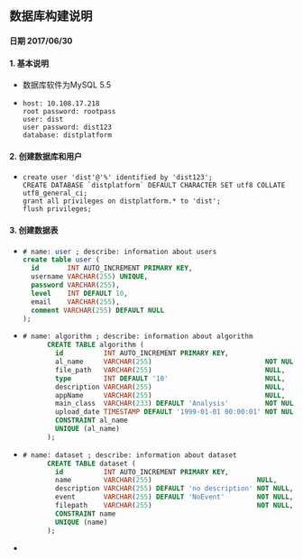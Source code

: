 ## 数据库构建说明

#### 日期 2017/06/30

#### 1. 基本说明

+ 数据库软件为MySQL 5.5 

+ ```shell
  host: 10.108.17.218
  root password: rootpass
  user: dist
  user password: dist123
  database: distplatform
  ```

#### 2. 创建数据库和用户

- ```mysql
  create user 'dist'@'%' identified by 'dist123';
  CREATE DATABASE `distplatform` DEFAULT CHARACTER SET utf8 COLLATE utf8_general_ci;
  grant all privileges on distplatform.* to 'dist';
  flush privileges;
  ```



#### 3. 创建数据表

+ ```SQL
  # name: user ; describe: information about users
  create table user (
    id       INT AUTO_INCREMENT PRIMARY KEY, 
    username VARCHAR(255) UNIQUE, 
    password VARCHAR(255),	
    level    INT DEFAULT 10,	
    email    VARCHAR(255),	
    comment VARCHAR(255) DEFAULT NULL		
  );
  ```

+ ```SQL
  # name: algorithm ; describe: information about algorithm
        CREATE TABLE algorithm (
          id          INT AUTO_INCREMENT PRIMARY KEY,
          al_name     VARCHAR(255)                            NOT NULL,
          file_path   VARCHAR(255)                            NULL,
          type        INT DEFAULT '10'                        NULL,
          description VARCHAR(255)                            NULL,
          appName     VARCHAR(255)                            NULL,
          main_class  VARCHAR(233) DEFAULT 'Analysis'         NOT NULL,
          upload_date TIMESTAMP DEFAULT '1999-01-01 00:00:01' NOT NULL,
          CONSTRAINT al_name
          UNIQUE (al_name)
        );
  ```

+ ```SQL
  # name: dataset ; describe: information about dataset
        CREATE TABLE dataset (
          id          INT AUTO_INCREMENT PRIMARY KEY,
          name        VARCHAR(255)                          NULL,
          description VARCHAR(255) DEFAULT 'no description' NOT NULL,
          event       VARCHAR(255) DEFAULT 'NoEvent'        NOT NULL,
          filepath    VARCHAR(255)                          NOT NULL,
          CONSTRAINT name
          UNIQUE (name)
        );
  ```

+ ​

